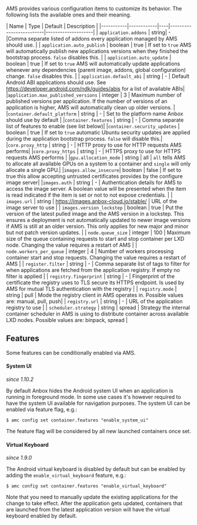 AMS provides various configuration items to customize its behavior. The following lists the available ones and their meaning.


| Name | Type | Default |  Description |
|-----------|------------|----|-------------------------|--------------------|
| `application.addons` | string| -  |Comma separate listed of addons every application managed by AMS should use. |
| `application.auto_publish` | boolean | true | If set to `true` AMS will automatically publish new applications versions when they finished the bootstrap process. `false` disables this. |
| `application.auto_update` | boolean | true | If set to `true` AMS will automatically update applications whenever any dependencies (parent image, addons, global configuration) change. `false` disables this. |
| `application.default_abi` | string | - | Default Android ABI applications should use. See https://developer.android.com/ndk/guides/abis for a list of available ABIs|
|`application.max_published_versions` | integer | 3 | Maximum number of published versions per application. If the number of versions of an application is higher, AMS will automatically clean up older versions. |
|`container.default_platform` | string | -  | Set to the platform name Anbox should use by default |
|`container.features` | string | - | Comma separate list of features to enable (see list below)|
|`container.security_updates` | boolean | true | If set to `true` automatic Ubuntu security updates are applied during the application bootstrap process. `false` will disable this.|
|`core.proxy_http` | string | - | HTTP proxy to use for HTTP requests AMS performs|
|`core.proxy_https` | string | - | HTTPS proxy to use for HTTPS requests AMS performs |
|`gpu.allocation_mode` | string |  all | `all` tells AMS to allocate all available GPUs on a system to a container and `single` will only allocate a single GPU.|
|`images.allow_insecure`| boolean | false | If set to true this allow accepting untrusted certificates provides by the configure image server|
|`images.auth` | string | - | Authentication details for AMS to access the image server. A boolean value will be presented when the item is read indicated if the item is set or not to not expose credentials. |
| `images.url` | string | https://images.anbox-cloud.io/stable/ | URL of the image server to use |
| `images.version_lockstep` | boolean | true | Put the version of the latest pulled image and the AMS version in a lockstep. This ensures a deployment is not automatically updated to newer image versions if AMS is still at an older version. This only applies for new major and minor but not patch version updates. |
| `node.queue_size` | integer | 100 | Maximum size of the queue containing requests to start and stop container per LXD node. Changing the value requires a restart of AMS |
| `node.workers_per_queue` | integer | 4 | Number of workers processing container start and stop requests. Changing the value requires a restart of AMS |
| `register.filter` | string |  - | Comma separate list of tags to filter for when applications are fetched from the application registry. If empty no filter is applied |
| `registry.fingerprint` | string | - | Fingerprint of the certificate the registry uses to TLS secure its HTTPS endpoint. Is used by AMS for mutual TLS authentication with the registry |
| `registry.mode` | string | pull | Mode the registry client in AMS operates in. Possible values are: manual, pull, push|
| `registry.url` | string | - | URL of the application registry to use |
| `scheduler.strategy` | string | spread | Strategy the internal container scheduler in AMS is using to distribute container across available LXD nodes. Possible values are: binpack, spread |

## Features

Some features can be conditionally enabled via AMS.

#### System UI

*since 1.10.2*

By default Anbox hides the Android system UI when an application is running in foreground mode. In some use cases it's however required to have the system UI available for navigation purposes. The system UI can be enabled via feature flag, e.g.:

    $ amc config set container.features "enable_system_ui"

The feature flag will be considered by all new launched containers once set.

#### Virtual Keyboard

*since 1.9.0*

The Android virtual keyboard is disabled by default but can be enabled by adding the `enable_virtual_keyboard` feature, e.g.:

    $ amc config set container.features "enable_virtual_keyboard"

Note that you need to manually update the existing applications for the change to take effect. After the application gets updated,  containers that are launched from the latest application version will have the virtual keyboard enabled by default.

